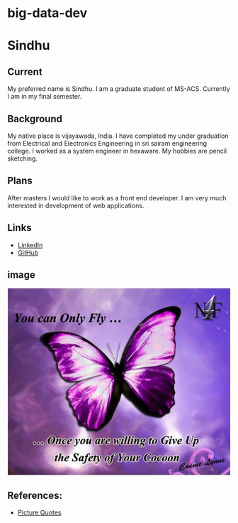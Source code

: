 # big-data-dev
# Sindhu
## Current
My preferred name is Sindhu. I am a graduate student of MS-ACS. Currently I am in my final semester. 
## Background
My native place is vijayawada, India. I have completed my under graduation from Electrical and Electronics Engineering in sri sairam engineering college. 
I worked as a system engineer in hexaware. My hobbies are pencil sketching.
## Plans
After masters I would like to work as a front end developer. I am very much interested in development of web applications.
## Links
- [LinkedIn](https://www.linkedin.com/in/sindhu-rani-67ab7419a/)
- [GitHub]( https://github.com/sindhurani29)

## image
![](https://github.com/sindhurani29/big-data-dev/blob/main/butterfly-quote-1.jpg)

## References:
- [Picture Quotes](http://www.picturequotes.com/butterfly-quotes)
